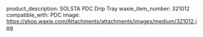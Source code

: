 product_description: SOLSTA PDC Drip Tray
waxie_item_number: 321012
compatible_with: PDC
image: https://shop.waxie.com/Attachments/attachments/images/medium/321012.jpg
